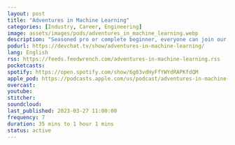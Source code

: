 ```yaml
---
layout: post
title: "Adventures in Machine Learning"
categories: [Industry, Career, Engineering]
image: assets/images/pods/adventures_in_machine_learning.webp
description: "Seasoned pro or complete beginner, everyone can join our weekly Adventures in Machine Learning podcast. We're covering all the breakthroughs, influencers, and resources of Machine Learning with our venturesome AI panel and guests. We discuss advanced concepts in plain English. This is the AI podcast you've been looking for."
podurl: https://devchat.tv/show/adventures-in-machine-learning/
lang: English
rss: https://feeds.feedwrench.com/adventures-in-machine-learning.rss
pocketcasts:
spotify: https://open.spotify.com/show/6g03vdHyFfYWYdRAPKfdQM
apple_pod: https://podcasts.apple.com/us/podcast/adventures-in-machine-learning/id1531074814
overcast:
youtube:
stitcher:
soundcloud:
last_published: 2023-03-27 11:00:00
frequency: 7
duration: 35 mins to 1 hour 1 mins
status: active
---
```


